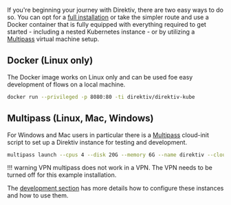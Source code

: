 If you're beginning your journey with Direktiv, there are two easy ways to do so. You can opt for a [full installation](/installation/) or take the simpler route and use a Docker container that is fully equipped with everything required to get started - including a nested Kubernetes instance - or by utilizing a [Multipass](https://multipass.run/install) virtual machine setup.

## Docker (Linux only)

The Docker image works on Linux only and can be used foe easy development of flows on a local machine.

```sh title="Running Docker Image"
docker run --privileged -p 8080:80 -ti direktiv/direktiv-kube
```

## Multipass (Linux, Mac, Windows)

For Windows and Mac users in particular there is a [Multipass](https://multipass.run/install) cloud-init script to set up a Direktiv instance for testing and development.

```sh title="Running Multipass"
multipass launch --cpus 4 --disk 20G --memory 6G --name direktiv --cloud-init https://raw.githubusercontent.com/direktiv/direktiv/main/build/docker/all/multipass/init.yaml
```

!!! warning VPN
    multipass does not work in a VPN. The VPN needs to be turned off for this example installation.

The [development section](/environment/direktiv-development-environment/) has more details how to configure these instances and how to use them.